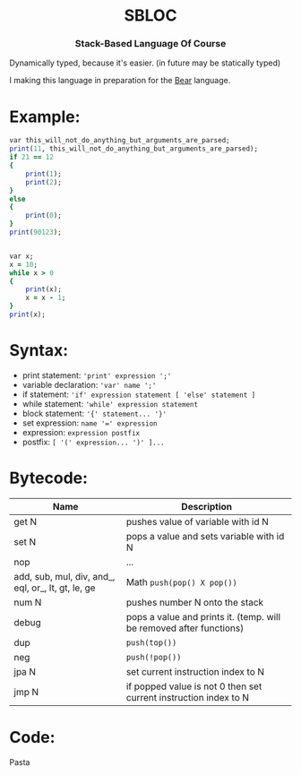 <h1 align="center">SBLOC</h1>
<h3 align="center">Stack-Based Language Of Course</h3>
Dynamically typed, because it's easier. (in future may be statically typed)

I making this language in preparation for the [Bear](https://github.com/bear-lang/Bear) language.

# Example:
```ruby
var this_will_not_do_anything_but_arguments_are_parsed;
print(11, this_will_not_do_anything_but_arguments_are_parsed);
if 21 == 12
{
    print(1);
    print(2);
}
else
{
    print(0);
}
print(90123);


var x;
x = 10;
while x > 0
{
    print(x);
    x = x - 1;
}
print(x);
```

# Syntax:
* print statement: `'print' expression ';'`
* variable declaration: `'var' name ';'`
* if statement: `'if' expression statement [ 'else' statement ]`
* while statement: `'while' expression statement`
* block statement: `'{' statement... '}'`
* set expression: `name '=' expression`
* expression: `expression postfix`
* postfix: `[ '(' expression... ')' ]...`

# Bytecode:
| Name | Description |
|---|---|
| get N | pushes value of variable with id N |
| set N | pops a value and sets variable with id N |
| nop | ... |
|add, sub, mul, div, and_, eql, or_, lt, gt, le, ge | Math `push(pop() X pop())` |
| num N | pushes number N onto the stack |
| debug | pops a value and prints it.  (temp. will be removed after functions) |
| dup   | `push(top())` |
| neg   | `push(!pop())` |
| jpa N | set current instruction index to N |
| jmp N | if popped value is not 0 then set current instruction index to N |

# Code:
Pasta
